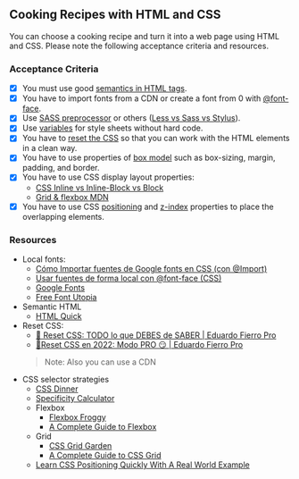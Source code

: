 ## Cooking Recipes with HTML and CSS

You can choose a cooking recipe and turn it into a web page using HTML and CSS. Please note the following acceptance criteria and resources.

### Acceptance Criteria

- [x] You must use good [semantics in HTML tags](https://es.semrush.com/blog/html-semantico/).
- [x] You have to import fonts from a CDN or create a font from 0 with [@font-face](https://developer.mozilla.org/en-US/docs/Web/CSS/@font-face).
- [x] Use [SASS preprocessor](https://sass-lang.com/documentation/style-rules/) or others ([Less vs Sass vs Stylus](https://stackshare.io/stackups/less-vs-sass-vs-stylus)).
- [x] Use [variables](https://sass-lang.com/documentation/variables/) for style sheets without hard code.
- [x] You have to [reset the CSS](https://www.aluracursos.com/blog/reset-css-que-es-ejemplos-como-crear-y-utilizar) so that you can work with the HTML elements in a clean way.
- [x] You have to use properties of [box model](https://web.dev/i18n/es/learn/css/box-model/) such as box-sizing, margin, padding, and border.
- [x] You have to use CSS display layout properties:
  - [CSS Inline vs Inline-Block vs Block](https://www.samanthaming.com/pictorials/css-inline-vs-inlineblock-vs-block/)
  - [Grid & flexbox MDN](https://developer.mozilla.org/es/docs/Web/CSS/CSS_grid_layout/Relationship_of_grid_layout_with_other_layout_methods#grid_y_flexbox)
- [x] You have to use CSS [positioning](https://css-tricks.com/almanac/properties/p/position/) and [z-index](https://css-tricks.com/css-painting-order/) properties to place the overlapping elements.

### Resources

- Local fonts:
  - [Cómo Importar fuentes de Google fonts en CSS (con @Import)](https://www.youtube.com/watch?v=O3gZbtB2tQo)
  - [Usar fuentes de forma local con @font-face (CSS)](https://www.youtube.com/watch?v=Jh9lIki-Sww)
  - [Google Fonts](https://fonts.google.com/)
  - [Free Font Utopia](https://www.fontsquirrel.com/)
- Semantic HTML
  - [HTML Quick](https://www.htmlquick.com/es/reference/tags.html)
- Reset CSS:
  - [🚨 Reset CSS: TODO lo que DEBES de SABER | Eduardo Fierro Pro](https://www.youtube.com/watch?v=Foieq2jTajE)
  - [🚀Reset CSS en 2022: Modo PRO 😏 | Eduardo Fierro Pro](https://www.youtube.com/watch?v=Foieq2jTajE)
  > Note: Also you can use a CDN
- CSS selector strategies
  - [CSS Dinner](https://flukeout.github.io/)
  - [Specificity Calculator](https://specificity.keegan.st/)
  - Flexbox
    - [Flexbox Froggy](https://flexboxfroggy.com/#es)
    - [A Complete Guide to Flexbox](https://css-tricks.com/snippets/css/a-guide-to-flexbox/)
  - Grid
    - [CSS Grid Garden](https://cssgridgarden.com/#es)
    - [A Complete Guide to CSS Grid](https://css-tricks.com/snippets/css/complete-guide-grid/)
  - [Learn CSS Positioning Quickly With A Real World Example](https://www.youtube.com/watch?v=MxEtxo_AaZ4)
